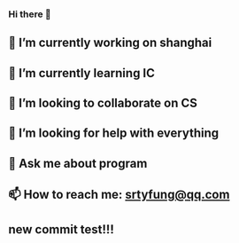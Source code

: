 ### Hi there 👋

## 🔭 I’m currently working on shanghai
## 🌱 I’m currently learning IC
## 👯 I’m looking to collaborate on CS
## 🤔 I’m looking for help with everything
## 💬 Ask me about program
## 📫 How to reach me: srtyfung@qq.com

## new commit test!!!

